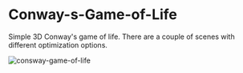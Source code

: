 # Conway-s-Game-of-Life

Simple 3D Conway's game of life. There are a couple of scenes with different optimization options.

![consway-game-of-life](https://github.com/AdrianBotana/Conway-s-Game-of-Life/assets/28055780/01ff3727-2009-4172-a963-217a547e69b0)
